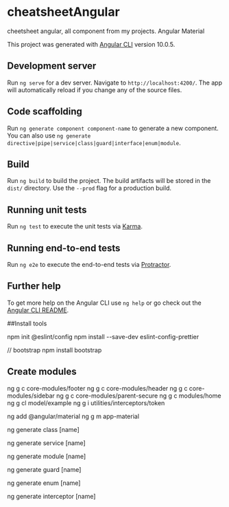 # cheatsheetAngular

cheetsheet angular, all component from my projects.
Angular Material



This project was generated with [Angular CLI](https://github.com/angular/angular-cli) version 10.0.5.

## Development server

Run `ng serve` for a dev server. Navigate to `http://localhost:4200/`. The app will automatically reload if you change any of the source files.

## Code scaffolding

Run `ng generate component component-name` to generate a new component. You can also use `ng generate directive|pipe|service|class|guard|interface|enum|module`.

## Build

Run `ng build` to build the project. The build artifacts will be stored in the `dist/` directory. Use the `--prod` flag for a production build.

## Running unit tests

Run `ng test` to execute the unit tests via [Karma](https://karma-runner.github.io).

## Running end-to-end tests

Run `ng e2e` to execute the end-to-end tests via [Protractor](http://www.protractortest.org/).

## Further help

To get more help on the Angular CLI use `ng help` or go check out the [Angular CLI README](https://github.com/angular/angular-cli/blob/master/README.md).


##Install tools

npm init @eslint/config
npm install --save-dev eslint-config-prettier

// bootstrap
npm install bootstrap

<!doctype html>
<html lang="en">

<head>
  <meta charset="utf-8">
  <title>MainTechSkills</title>
  <base href="/">
  <meta name="viewport" content="width=device-width, initial-scale=1">
  <link rel="icon" type="image/x-icon" href="favicon.ico">
  <link href="https://cdn.jsdelivr.net/npm/bootstrap@5.2.1/dist/css/bootstrap.min.css" rel="stylesheet"
    integrity="sha384-iYQeCzEYFbKjA/T2uDLTpkwGzCiq6soy8tYaI1GyVh/UjpbCx/TYkiZhlZB6+fzT" crossorigin="anonymous">
</head>

<body>
  <app-root></app-root>
  
  <script src="https://cdn.jsdelivr.net/npm/bootstrap@5.2.1/dist/js/bootstrap.min.js"
    integrity="sha384-7VPbUDkoPSGFnVtYi0QogXtr74QeVeeIs99Qfg5YCF+TidwNdjvaKZX19NZ/e6oz"
    crossorigin="anonymous"></script>
</body>

</html>

## Create modules
ng g c core-modules/footer
ng g c core-modules/header
ng g c core-modules/sidebar
ng g c core-modules/parent-secure
ng g c modules/home
ng g cl model/example
ng g i utilities/interceptors/token

ng add @angular/material
ng g m app-material




ng generate class [name]

ng generate service [name]

ng generate module [name]

ng generate guard [name]

ng generate enum [name]

ng generate interceptor [name]
